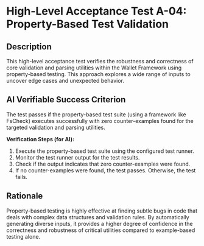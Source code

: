 # High-Level Acceptance Test A-04: Property-Based Test Validation

## Description

This high-level acceptance test verifies the robustness and correctness of core validation and parsing utilities within the Wallet Framework using property-based testing. This approach explores a wide range of inputs to uncover edge cases and unexpected behavior.

## AI Verifiable Success Criterion

The test passes if the property-based test suite (using a framework like FsCheck) executes successfully with zero counter-examples found for the targeted validation and parsing utilities.

**Verification Steps (for AI):**

1.  Execute the property-based test suite using the configured test runner.
2.  Monitor the test runner output for the test results.
3.  Check if the output indicates that zero counter-examples were found.
4.  If no counter-examples were found, the test passes. Otherwise, the test fails.

## Rationale

Property-based testing is highly effective at finding subtle bugs in code that deals with complex data structures and validation rules. By automatically generating diverse inputs, it provides a higher degree of confidence in the correctness and robustness of critical utilities compared to example-based testing alone.